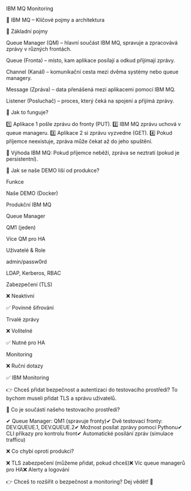IBM MQ Monitoring 

📌 IBM MQ – Klíčové pojmy a architektura

🔹 Základní pojmy

Queue Manager (QM) – hlavní součást IBM MQ, spravuje a zpracovává zprávy v různých frontách.

Queue (Fronta) – místo, kam aplikace posílají a odkud přijímají zprávy.

Channel (Kanál) – komunikační cesta mezi dvěma systémy nebo queue managery.

Message (Zpráva) – data přenášená mezi aplikacemi pomocí IBM MQ.

Listener (Posluchač) – proces, který čeká na spojení a přijímá zprávy.

🔹 Jak to funguje?

1️⃣ Aplikace 1 pošle zprávu do fronty (PUT).
2️⃣ IBM MQ zprávu uchová v queue manageru.
3️⃣ Aplikace 2 si zprávu vyzvedne (GET).
4️⃣ Pokud příjemce neexistuje, zpráva může čekat až do jeho spuštění.

📌 Výhoda IBM MQ: Pokud příjemce neběží, zpráva se neztratí (pokud je persistentní).

🔹 Jak se naše DEMO liší od produkce?

Funkce

Naše DEMO (Docker)

Produkční IBM MQ

Queue Manager

QM1 (jeden)

Více QM pro HA

Uživatelé & Role

admin/passw0rd

LDAP, Kerberos, RBAC

Zabezpečení (TLS)

❌ Neaktivní

✅ Povinné šifrování

Trvalé zprávy

❌ Volitelné

✅ Nutné pro HA

Monitoring

❌ Ruční dotazy

✅ IBM Monitoring

👉 Chceš přidat bezpečnost a autentizaci do testovacího prostředí? To bychom museli přidat TLS a správu uživatelů.

🔹 Co je součástí našeho testovacího prostředí?

✔ Queue Manager: QM1 (spravuje fronty)✔ Dvě testovací fronty: DEV.QUEUE.1, DEV.QUEUE.2✔ Možnost posílat zprávy pomocí Pythonu✔ CLI příkazy pro kontrolu front✔ Automatické posílání zpráv (simulace trafficu)

❌ Co chybí oproti produkci?

❌ TLS zabezpečení (můžeme přidat, pokud chceš)❌ Víc queue managerů pro HA❌ Alerty a logování

👉 Chceš to rozšířit o bezpečnost a monitoring? Dej vědět! 🚀

